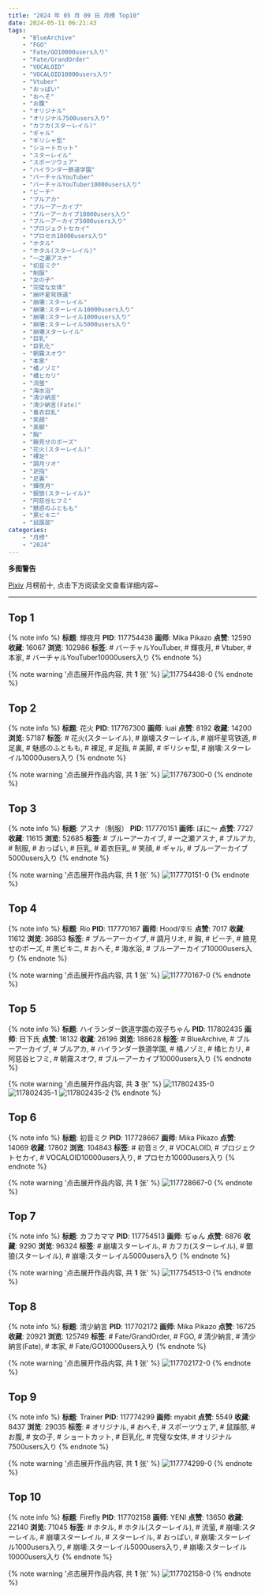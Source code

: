 ```yaml
---
title: "2024 年 05 月 09 日 月榜 Top10"
date: 2024-05-11 06:21:43
tags:
    - "BlueArchive"
    - "FGO"
    - "Fate/GO10000users入り"
    - "Fate/GrandOrder"
    - "VOCALOID"
    - "VOCALOID10000users入り"
    - "Vtuber"
    - "おっぱい"
    - "おへそ"
    - "お腹"
    - "オリジナル"
    - "オリジナル7500users入り"
    - "カフカ(スターレイル)"
    - "ギャル"
    - "ギリシャ型"
    - "ショートカット"
    - "スターレイル"
    - "スポーツウェア"
    - "ハイランダー鉄道学園"
    - "バーチャルYouTuber"
    - "バーチャルYouTuber10000users入り"
    - "ビーチ"
    - "ブルアカ"
    - "ブルーアーカイブ"
    - "ブルーアーカイブ10000users入り"
    - "ブルーアーカイブ5000users入り"
    - "プロジェクトセカイ"
    - "プロセカ10000users入り"
    - "ホタル"
    - "ホタル(スターレイル)"
    - "一之瀬アスナ"
    - "初音ミク"
    - "制服"
    - "女の子"
    - "完璧な女体"
    - "崩坏星穹铁道"
    - "崩壊:スターレイル"
    - "崩壊:スターレイル10000users入り"
    - "崩壊:スターレイル1000users入り"
    - "崩壊:スターレイル5000users入り"
    - "崩壊スターレイル"
    - "巨乳"
    - "巨乳化"
    - "朝霧スオウ"
    - "本家"
    - "橘ノゾミ"
    - "橘ヒカリ"
    - "流萤"
    - "海水浴"
    - "清少納言"
    - "清少納言(Fate)"
    - "着衣巨乳"
    - "笑顔"
    - "美脚"
    - "胸"
    - "腋見せのポーズ"
    - "花火(スターレイル)"
    - "裸足"
    - "調月リオ"
    - "足指"
    - "足裏"
    - "輝夜月"
    - "銀狼(スターレイル)"
    - "阿慈谷ヒフミ"
    - "魅惑のふともも"
    - "黒ビキニ"
    - "鼠蹊部"
categories:
    - "月榜"
    - "2024"
---
```


<i class="fa fa-triangle-exclamation"></i>**多图警告**<i class="fa fa-triangle-exclamation"></i>

[Pixiv](https://www.pixiv.net/) 月榜前十, 点击下方阅读全文查看详细内容~

<!-- more -->

---

## Top 1

{% note info %}
**标题**: 輝夜月
**PID**: 117754438 **画师**: Mika Pikazo
**点赞**: 12590 **收藏**: 16067 **浏览**: 102986
**标签**: # バーチャルYouTuber, # 輝夜月, # Vtuber, # 本家, # バーチャルYouTuber10000users入り
{% endnote %}

{% note warning '点击展开作品内容, 共 **1** 张' %}
![117754438-0](https://i.pixiv.re/img-original/img/2024/04/12/00/00/06/117754438_p0.png)
{% endnote %}

## Top 2

{% note info %}
**标题**: 花火
**PID**: 117767300 **画师**: luai
**点赞**: 8192 **收藏**: 14200 **浏览**: 57187
**标签**: # 花火(スターレイル), # 崩壊スターレイル, # 崩坏星穹铁道, # 足裏, # 魅惑のふともも, # 裸足, # 足指, # 美脚, # ギリシャ型, # 崩壊:スターレイル10000users入り
{% endnote %}

{% note warning '点击展开作品内容, 共 **1** 张' %}
![117767300-0](https://i.pixiv.re/img-original/img/2024/04/12/14/57/39/117767300_p0.jpg)
{% endnote %}

## Top 3

{% note info %}
**标题**: アスナ（制服）
**PID**: 117770151 **画师**: ぼに～
**点赞**: 7727 **收藏**: 11615 **浏览**: 52685
**标签**: # ブルーアーカイブ, # 一之瀬アスナ, # ブルアカ, # 制服, # おっぱい, # 巨乳, # 着衣巨乳, # 笑顔, # ギャル, # ブルーアーカイブ5000users入り
{% endnote %}

{% note warning '点击展开作品内容, 共 **1** 张' %}
![117770151-0](https://i.pixiv.re/img-original/img/2024/04/12/17/39/51/117770151_p0.jpg)
{% endnote %}

## Top 4

{% note info %}
**标题**: Rio
**PID**: 117770167 **画师**: Hood/후드
**点赞**: 7017 **收藏**: 11612 **浏览**: 36853
**标签**: # ブルーアーカイブ, # 調月リオ, # 胸, # ビーチ, # 腋見せのポーズ, # 黒ビキニ, # おへそ, # 海水浴, # ブルーアーカイブ10000users入り
{% endnote %}

{% note warning '点击展开作品内容, 共 **1** 张' %}
![117770167-0](https://i.pixiv.re/img-original/img/2024/04/12/17/40/54/117770167_p0.png)
{% endnote %}

## Top 5

{% note info %}
**标题**: ハイランダー鉄道学園の双子ちゃん
**PID**: 117802435 **画师**: 日下氏
**点赞**: 18132 **收藏**: 26196 **浏览**: 188628
**标签**: # BlueArchive, # ブルーアーカイブ, # ブルアカ, # ハイランダー鉄道学園, # 橘ノゾミ, # 橘ヒカリ, # 阿慈谷ヒフミ, # 朝霧スオウ, # ブルーアーカイブ10000users入り
{% endnote %}

{% note warning '点击展开作品内容, 共 **3** 张' %}
![117802435-0](https://i.pixiv.re/img-original/img/2024/04/13/18/24/32/117802435_p0.png)
![117802435-1](https://i.pixiv.re/img-original/img/2024/04/13/18/24/32/117802435_p1.png)
![117802435-2](https://i.pixiv.re/img-original/img/2024/04/13/18/24/32/117802435_p2.png)
{% endnote %}

## Top 6

{% note info %}
**标题**: 初音ミク
**PID**: 117728667 **画师**: Mika Pikazo
**点赞**: 14069 **收藏**: 17802 **浏览**: 104843
**标签**: # 初音ミク, # VOCALOID, # プロジェクトセカイ, # VOCALOID10000users入り, # プロセカ10000users入り
{% endnote %}

{% note warning '点击展开作品内容, 共 **1** 张' %}
![117728667-0](https://i.pixiv.re/img-original/img/2024/04/11/00/00/03/117728667_p0.jpg)
{% endnote %}

## Top 7

{% note info %}
**标题**: カフカママ
**PID**: 117754513 **画师**: ぢゅん
**点赞**: 6876 **收藏**: 9290 **浏览**: 96324
**标签**: # 崩壊スターレイル, # カフカ(スターレイル), # 銀狼(スターレイル), # 崩壊:スターレイル5000users入り
{% endnote %}

{% note warning '点击展开作品内容, 共 **1** 张' %}
![117754513-0](https://i.pixiv.re/img-original/img/2024/04/12/00/00/18/117754513_p0.jpg)
{% endnote %}

## Top 8

{% note info %}
**标题**: 清少納言
**PID**: 117702172 **画师**: Mika Pikazo
**点赞**: 16725 **收藏**: 20921 **浏览**: 125749
**标签**: # Fate/GrandOrder, # FGO, # 清少納言, # 清少納言(Fate), # 本家, # Fate/GO10000users入り
{% endnote %}

{% note warning '点击展开作品内容, 共 **1** 张' %}
![117702172-0](https://i.pixiv.re/img-original/img/2024/04/10/00/00/28/117702172_p0.jpg)
{% endnote %}

## Top 9

{% note info %}
**标题**: Trainer
**PID**: 117774299 **画师**: myabit
**点赞**: 5549 **收藏**: 8437 **浏览**: 29035
**标签**: # オリジナル, # おへそ, # スポーツウェア, # 鼠蹊部, # お腹, # 女の子, # ショートカット, # 巨乳化, # 完璧な女体, # オリジナル7500users入り
{% endnote %}

{% note warning '点击展开作品内容, 共 **1** 张' %}
![117774299-0](https://i.pixiv.re/img-original/img/2024/04/12/20/11/35/117774299_p0.png)
{% endnote %}

## Top 10

{% note info %}
**标题**: Firefly
**PID**: 117702158 **画师**: YENI
**点赞**: 13650 **收藏**: 22140 **浏览**: 71045
**标签**: # ホタル, # ホタル(スターレイル), # 流萤, # 崩壊:スターレイル, # 崩壊スターレイル, # スターレイル, # おっぱい, # 崩壊:スターレイル1000users入り, # 崩壊:スターレイル5000users入り, # 崩壊:スターレイル10000users入り
{% endnote %}

{% note warning '点击展开作品内容, 共 **1** 张' %}
![117702158-0](https://i.pixiv.re/img-original/img/2024/04/10/00/00/26/117702158_p0.jpg)
{% endnote %}
